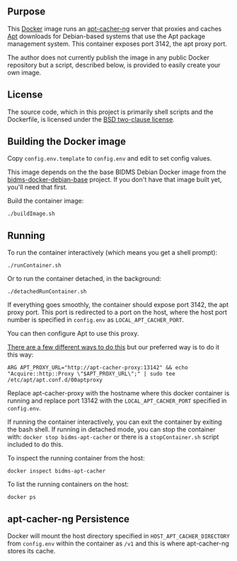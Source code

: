 ## Purpose

This [Docker](http://www.docker.com/) image runs an
[apt-cacher-ng](https://www.unix-ag.uni-kl.de/~bloch/acng/) server that
proxies and caches [Apt](https://wiki.debian.org/Apt) downloads for
Debian-based systems that use the Apt package management system.  This
container exposes port 3142, the apt proxy port.

The author does not currently publish the image in any public Docker
repository but a script, described below, is provided to easily create your
own image.

## License

The source code, which in this project is primarily shell scripts and the
Dockerfile, is licensed under the [BSD two-clause license](LICENSE.txt).

## Building the Docker image

Copy `config.env.template` to `config.env` and edit to set config values.

This image depends on the the base BIDMS Debian Docker image from the
[bidms-docker-debian-base](http://www.github.com/calnet-oss/bidms-docker-debian-base)
project.  If you don't have that image built yet, you'll need that first.

Build the container image:
```
./buildImage.sh
```

## Running

To run the container interactively (which means you get a shell prompt):
```
./runContainer.sh
```

Or to run the container detached, in the background:
```
./detachedRunContainer.sh
```

If everything goes smoothly, the container should expose port 3142, the apt
proxy port.  This port is redirected to a port on the host, where the host
port number is specified in `config.env` as `LOCAL_APT_CACHER_PORT`.

You can then configure Apt to use this proxy.

[There are a few different ways to do this](https://www.unix-ag.uni-kl.de/~bloch/acng/)
but our preferred way is to do it this way:
```
ARG APT_PROXY_URL="http://apt-cacher-proxy:13142" && echo "Acquire::http::Proxy \"$APT_PROXY_URL\";" | sudo tee /etc/apt/apt.conf.d/00aptproxy
```

Replace apt-cacher-proxy with the hostname where this docker container is
running and replace port 13142 with the `LOCAL_APT_CACHER_PORT` specified
in `config.env`.

If running the container interactively, you can exit the container by
exiting the bash shell.  If running in detached mode, you can stop the
container with: `docker stop bidms-apt-cacher` or there is a
`stopContainer.sh` script included to do this.

To inspect the running container from the host:
```
docker inspect bidms-apt-cacher
```

To list the running containers on the host:
```
docker ps
```

## apt-cacher-ng Persistence

Docker will mount the host directory specified in
`HOST_APT_CACHER_DIRECTORY` from `config.env` within the container as `/v1`
and this is where apt-cacher-ng stores its cache.
